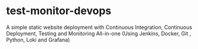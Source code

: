 # test-monitor-devops
A simple static website deployment with Continuous Integration, Continuous Deployment, Testing and Monitoring All-in-one (Using Jenkins, Docker, Git , Python, Loki and Grafana)
